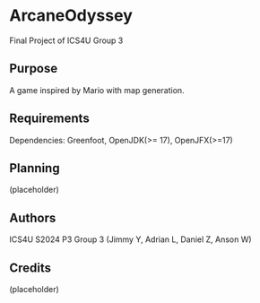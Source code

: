 # ArcaneOdyssey
Final Project of ICS4U Group 3

## Purpose
A game inspired by Mario with map generation.

## Requirements
Dependencies: Greenfoot, OpenJDK(>= 17), OpenJFX(>=17)

## Planning
(placeholder)

## Authors
ICS4U S2024 P3 Group 3 (Jimmy Y, Adrian L, Daniel Z, Anson W)

## Credits
(placeholder)